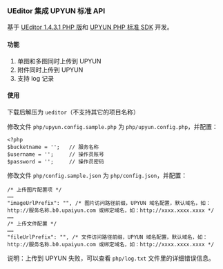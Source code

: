 ### UEditor 集成 UPYUN 标准 API

基于 [UEditor 1.4.3.1 PHP 版](http://ueditor.baidu.com)和 [UPYUN PHP 标准 SDK](https://github.com/upyun/php-sdk) 开发。

#### 功能

1. 单图和多图同时上传到 UPYUN
2. 附件同时上传到 UPYUN
3. 支持 log 记录

#### 使用

下载后解压为 `ueditor`（不支持其它的项目名称）

修改文件 `php/upyun.config.sample.php` 为 `php/upyun.config.php`，并配置：

```
<?php
$bucketname = '';   // 服务名称
$username = '';     // 操作员账号
$password = '';     // 操作员密码
```

修改文件 `php/config.sample.json` 为 `php/config.json`，并配置：

```
/* 上传图片配置项 */
……
"imageUrlPrefix": "", /* 图片访问路径前缀，UPYUN 域名配置，默认域名，如：http://服务名称.b0.upaiyun.com 或绑定域名，如：http://xxxx.xxxx.xxxx */
……
/* 上传文件配置 */
……
"fileUrlPrefix": "", /* 文件访问路径前缀，UPYUN 域名配置，默认域名，如：http://服务名称.b0.upaiyun.com 或绑定域名，如：http://xxxx.xxxx.xxxx */
```

说明：上传到 UPYUN 失败，可以查看 `php/log.txt` 文件里的详细错误信息。
